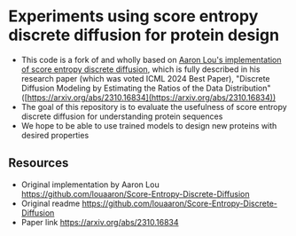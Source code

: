# Experiments using score entropy discrete diffusion for protein design 

- This code is a fork of and wholly based on [Aaron Lou's implementation of score entropy discrete diffusion](https://github.com/louaaron/Score-Entropy-Discrete-Diffusion), which is fully described in his research paper (which was voted ICML 2024 Best Paper), "Discrete Diffusion Modeling by Estimating the Ratios of the Data Distribution" ([https://arxiv.org/abs/2310.16834](https://arxiv.org/abs/2310.16834))
- The goal of this repository is to evaluate the usefulness of score entropy discrete diffusion for understanding protein sequences
- We hope to be able to use trained models to design new proteins with desired properties 


## Resources  

- Original implementation by Aaron Lou https://github.com/louaaron/Score-Entropy-Discrete-Diffusion 
- Original readme https://github.com/louaaron/Score-Entropy-Discrete-Diffusion 
- Paper link https://arxiv.org/abs/2310.16834

